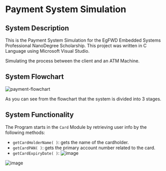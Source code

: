 # Payment System Simulation

## System Description

This is the Payment System Simulation for the EgFWD Embedded Systems Professional NanoDegree Scholarship. This project was written in C Language using Microsoft Visual Studio.

Simulating the process between the client and an ATM Machine.

## System Flowchart

![payment-flowchart](https://user-images.githubusercontent.com/36197508/192575778-f8b6573b-1e27-43ad-a885-75dafd1c43a3.jpeg)

As you can see from the flowchart that the system is divided into 3 stages.

## System Functionality

The Program starts in the `Card` Module by retrieving user info by the following methods:
- `getCardHolderName( )`: gets the name of the cardholder.
- `getCardPAN( )`: gets the primary account number related to the card.
- `getCardExpiryDate( )`: 
![image](https://user-images.githubusercontent.com/36197508/192575154-beb3e8aa-55b3-46cb-bab8-a06e98f52925.png)


![image](https://user-images.githubusercontent.com/36197508/192573354-5b668414-698f-44d4-a10a-8dc638d1853e.png)
